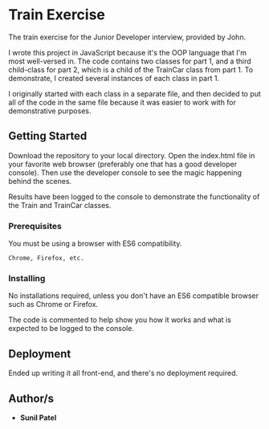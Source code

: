 # Train Exercise

The train exercise for the Junior Developer interview, provided by John.

I wrote this project in JavaScript because it's the OOP language that I'm most well-versed in. The code contains two classes for part 1, and a third child-class for part 2, which is a child of the TrainCar class from part 1. To demonstrate, I created several instances of each class in part 1.

I originally started with each class in a separate file, and then decided to put all of the code in the same file because it was easier to work with for demonstrative purposes.

## Getting Started

Download the repository to your local directory. Open the index.html file in your favorite web browser (preferably one that has a good developer console). Then use the developer console to see the magic happening behind the scenes.

Results have been logged to the console to demonstrate the functionality of the Train and TrainCar classes.

### Prerequisites

You must be using a browser with ES6 compatibility.

```
Chrome, Firefox, etc.
```

### Installing

No installations required, unless you don't have an ES6 compatible browser such as Chrome or Firefox.

The code is commented to help show you how it works and what is expected to be logged to the console.

## Deployment

Ended up writing it all front-end, and there's no deployment required.

## Author/s

- **Sunil Patel**
